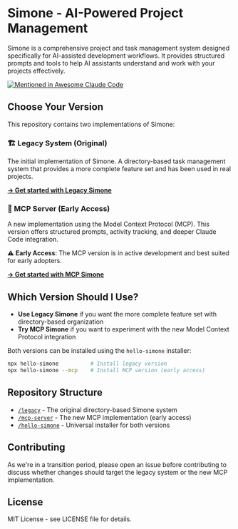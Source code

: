 # Simone - AI-Powered Project Management

Simone is a comprehensive project and task management system designed specifically for AI-assisted development workflows. It provides structured prompts and tools to help AI assistants understand and work with your projects effectively.

[![Mentioned in Awesome Claude Code](https://awesome.re/mentioned-badge.svg)](https://github.com/hesreallyhim/awesome-claude-code)

## Choose Your Version

This repository contains two implementations of Simone:

### 🏗️ Legacy System (Original)

The initial implementation of Simone. A directory-based task management system that provides a more complete feature set and has been used in real projects.

**[→ Get started with Legacy Simone](/legacy/README.md)**

### 🚀 MCP Server (Early Access)

A new implementation using the Model Context Protocol (MCP). This version offers structured prompts, activity tracking, and deeper Claude Code integration.

⚠️ **Early Access**: The MCP version is in active development and best suited for early adopters.

**[→ Get started with MCP Simone](/mcp-server/README.md)**

## Which Version Should I Use?

- **Use Legacy Simone** if you want the more complete feature set with directory-based organization
- **Try MCP Simone** if you want to experiment with the new Model Context Protocol integration

Both versions can be installed using the `hello-simone` installer:

```bash
npx hello-simone          # Install legacy version
npx hello-simone --mcp    # Install MCP version (early access)
```

## Repository Structure

- [`/legacy`](/legacy) - The original directory-based Simone system
- [`/mcp-server`](/mcp-server) - The new MCP implementation (early access)
- [`/hello-simone`](/hello-simone) - Universal installer for both versions

## Contributing

As we're in a transition period, please open an issue before contributing to discuss whether changes should target the legacy system or the new MCP implementation.

## License

MIT License - see LICENSE file for details.